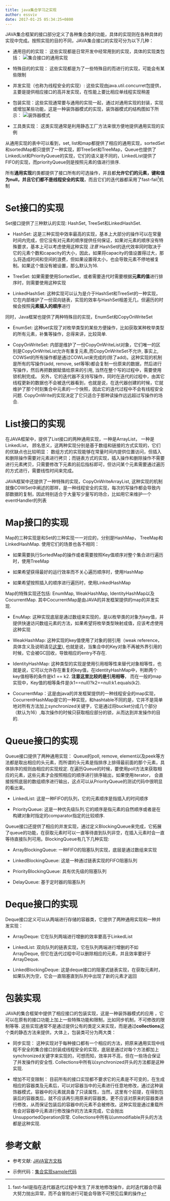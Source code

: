 ```yaml
---
title: java集合学习之实现
author: essviv
date: 2017-01-25 05:34:25+0800
---
```


JAVA集合框架的接口部分定义了各种集合类的功能，具体的实现则在各种具体的实现中完成。按照实现的目的不同，JAVA集合接口的实现可分为以下几种：

* 通用目的的实现： 这些实现都是日常开发中经常用到的实现，具体的实现类包括：
![集合接口的通用实现](https://raw.githubusercontent.com/Essviv/images/master/general-purpose-implement.png)

* 特殊目的的实现： 这些实现都是为了一些特殊目的而进行的实现，可能会有某些限制

* 并发实现（也称为线程安全的实现）: 这些实现由java.util.concurret包提供，主要是提供相应接口的高并发实现，在性能上要比相应单线程实现稍差

* 包装实现：这些实现通常要与通用的实现一起，通过对通用实现的封装，实现或增加某些功能，这是一种装饰器模式的实现，装饰器模式的结构图如下所示： 
![装饰器模式](https://raw.githubusercontent.com/Essviv/images/master/decorator-pattern.png)

* 工具类实现： 这类实现通常是利用静态工厂方法来很方便地提供通用实现的实例

从通用实现的表中可以看到，set, list和map都提供了相应的通用实现，sortedSet和sortedMap都只提供了一种实现，即TreeSet和TreeMap，Queue也提供了LinkedList和PriorityQueue的实现，它们的语义是不同的，LinkedList提供了FIFO的实现，而priorityQueue则是按照元素的值进行排序.

所有**通用实现**的类都提供了接口所有的可选操作，并且都**允许它们的元素，键和值为null，并且它们都不是线程安全的实现**，而且它们的迭代器都采用了fast-fail[^1]机制

# Set接口的实现

Set接口提供了三种默认的实现: HashSet, TreeSet和LinkedHashSet. 

* HashSet: 这是三种实现中效率最高的实现，基本上大部分的操作可以在常量时间内完成，但它没有对元素的顺序提供任何保证，如果对元素的顺序没有特殊要求，基本上可以考虑使用这种实现
*注意* HashSet的迭代效率同时取决于它的元素个数和capacity的大小，因此，如果将capacity的值设置得过大，那么将造成时间和空间的浪费，但如果设置得太小，也会导致元素不停地被复制。如果这个值没有被设置，那么默认为16.

* TreeSet: 如果需要使用SortedSet，或者需要迭代时需要根据**元素的值**进行排序时，则需要使用这种实现

* LinkedHashSet: 这种实现可以认为是介于HashSet和TreeSet的一种实现，它在内部维护了一份双向链表，实现的效率与HashSet相差无几，但遍历的时候会按照**元素插入的顺序**进行

同时，Java框架也提供了两种特殊目的实现，EnumSet和CopyOnWriteSet

* EnumSet: 这种set实现了对枚举类型的某些方便操作，比如获取某种枚举类型的所有元素，补集等操作，总得来讲，比较简单.

* CopyOnWriteSet: 内部是维护了一份CopyOnWriteList对象，它们唯一的区别是CopyOnWriteList允许有重复元素,而CopyOnWriteSet不允许, 事实上, COWSet的所有操作都是通过COWList来完成的(除了add)。这种实现的机制是所有的写操作(add, remove, set等等)都会复制一份原来的数据，然后进行写操作，然后再把数据赋值给原来的引用, 当然在整个写的过程中，需要使用锁机制完成。 另外，它的迭代器不支持写操作，同时在迭代的过程中，由其它线程更新的数据也不会被迭代器看到，也就是说，在迭代器创建的时候，它就维护了那个时刻集合中元素的一个快照，因此它的迭代过程中不会有线程安全问题. CopyOnWrite的实现决定了它只适合于那种读操作远远超过写操作的场合.

# List接口的实现

在JAVA框架中，提供了List接口的两种通用实现，一种是ArrayList， 一种是LinkedList， 顾名思义，这两种实现分别是基于数组和链接的方式实现的，它们的优缺点也比较明显： 数组方式的实现能够在常量时间内提供位置访问，但插入和删除操作需要对元素进行拷贝；而链表方式的实现，插入操作和删除操作不需要进行元素拷贝，只需要修改下元素的前后指标即可，但访问某个元素需要通过遍历的方式进行，需要线性时间来完成。

JAVA框架中还提供了一种特殊的实现，CopyOnWriteArrayList, 这种实现的机制就像COWSet中阐述的那样，是一种线程安全的实现，每次的写操作都会导致内部数据的复制，因此特别适合于大量写少量写的场合，比如用它来维护一个eventHandler的列表

# Map接口的实现

Map的三种实现是和Set的三种实现一一对应的，分别是HashMap， TreeMap和LinkedHashMap. 使用它们的场景也各不相同：

* 如果需要执行SortedMap的操作或者需要按照Key值顺序对整个集合进行遍历时，使用TreeMap

* 如果希望获得最好的运行效率而不关心遍历顺序时，使用HashMap

* 如果希望按照插入的顺序进行遍历时，使用LinkedHashMap

Map的特殊实现还包括: EnumMap, WeakHashMap, IdentityHashMap以及CocurrentMap. 其中CocurrentMap是由JAVA的并发框架提供的map的并发实现.

* EnuMap: 这种实现底层是通过数组来实现的，是以枚举类的对象为key值，并提供快速访问数组元素的方法，如果希望将枚举类型映射成值，应该考虑使用这种实现

* WeakHashMap: 这种实现的key值使用了对象的弱引用（weak reference，具体含义及说明请见[这里](http://essviv.github.io/2016/04/16/reference-types-in-java/)), 也就是说，当集合中的Key对象不再被外界引用的时候，它会被GC回收，导致相应的entry不存在. 

* IdentityHashMap: 这种类型的实现是使用引用相等性来替代对象相等性，也就是说，它可以允许存在重复的key值，在identityHashMap中，判断两个key值相等的条件是k1 == k2. **注意这里比较的是引用相等**， 而在一般的map实现中，Key值的相等条件是(k1==null)?k2==null:k1.equals(k2). 

* CocurrentMap：这是由java的并发框架提供的一种线程安全的map实现，CocurrentHashMap是它的一种实现，和hashtable不同的是，它并不是简单地对所有方法加上synchronized关键字，它是通过将bucket分成几个部分（默认为16）,每次操作的时候只获取相应部分的锁，从而达到并发操作的目的.

# Queue接口的实现

Queue接口提供了两种通用实现： Queue的poll, remove, element以及peek等方法都是取出相应的头元素，而所谓的头元素是指排序上排得最前面的那个元素，具体排序的规则由相应的实现规定. 在遍历Queue的时候，要使用poll方法来获取相应的元素，这些元素才会按照相应的顺序进行排序输出，如果使用iterator， 会直接按照底层的数组顺序进行输出，这点可以从PriorityQueue的测试代码中很明显的看出来。

* LinkedList: 这是一种FIFO的队列，它的元素顺序是指插入的时间顺序

* PriorityQueue: 这是一种优先级队列.它的顺序是指元素的自然顺序或者是在构建对象时指定的comparator指定的比较顺序.

Queue接口还提供了相应的并发实现，通过定义BlockingQueue来完成，它拓展了queue的功能，在获取元素时可以一直等待直到队列非空，在插入元素时会一直等待直接队列可用。BlockingQueue有几下几种实现:

* ArrayBlockingQueue: 一种FIFO的阻塞队列实现，底层是通过数组来实现

* LinkedBlockingQueue: 这是一种通过链表实现的FIFO阻塞队列

* PriorityBlockingQueue: 具有优先级的阻塞队列

* DelayQueue: 基于定时器的阻塞队列

# Deque接口的实现

Deque接口定义可以从两端进行存储的容器类，它提供了两种通用实现和一种并发实现：

* ArrayDeque: 它在队列两端进行增删的效率要高于LinkedList

* LinkedList: 双向队列的链表实现，它在队列两端进行增删的不如ArrayDeque, 但它在迭代过程中可以删除相应的元素，并且效率要好于ArrayDeque.

* LinkedBlockingDeque: 这是deque接口的阻塞式链表实现，在获取元素时，如果队列为空，它会一直阻塞直到队列中出现了新的元素才返回

# 包装实现

JAVA的集合框架中提供了相应接口的包装实现，这是一种装饰器模式的应用 ，它可以在原有的接口功能上加上一些特殊功能和限制，比如同步机制，不可修改的限制等等. 这些实现通常不是通过提供公有的类定义来实现，而是通过**collections**这个类的静态方法来提供，大体上，包装类可分为两大类：

* 同步实现： 这种实现对于每种接口都有一个相应的方法，把原来通用实现中线程不安全的集合接口封装成线程安全的实现，底层是通过对每个方法都加上synchronized关键字来实现的，可想而知，效率并不高，但在一些场合保证了并发操作的安全性. Collections中所有以synchronized开头的方法都是这种实现.

* 增加不可变限制： 目前所有的接口实现都不要求它的元素是不可变的，在生成相应的容器类及元素后，可以对容器当中的元素进行任意地修改，通过这种装饰器模式，容器中的元素就具备了只读属性，当然，这里有个前提，在得到包装后的容器类后，就不应该再引用原来的容器类，更不应该对原来的容器类进行修改，从而保证包装后的容器中的元素不会被修改。这种实现是通过重载所有会对容器中元素进行修改操作的方法来完成，它会抛出UnsupportedOperation异常. Collections中所有以unmodifiable开头的方法都是这种实现.

[^1]: fast-fail是指在迭代器迭代过程中发生了并发地修改操作，此时迭代器会尽最大努力抛出异常，而不会冒险进行可能会导致不可预见后果的操作

# 参考文献

* 参考文献: [JAVA官方文档](http://docs.oracle.com/javase/tutorial/collections/implementations/index.html)

* 示例代码：[集合实现sample代码](https://github.com/Essviv/collections) 